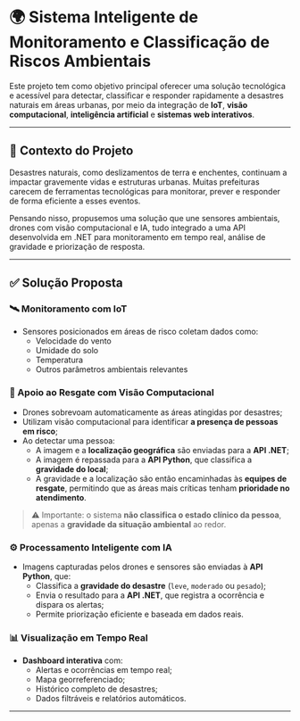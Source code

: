 ﻿# 🌍 Sistema Inteligente de Monitoramento e Classificação de Riscos Ambientais

Este projeto tem como objetivo principal oferecer uma solução tecnológica e acessível para detectar, classificar e responder rapidamente a desastres naturais em áreas urbanas, por meio da integração de **IoT**, **visão computacional**, **inteligência artificial** e **sistemas web interativos**.

---

## 🧠 Contexto do Projeto

Desastres naturais, como deslizamentos de terra e enchentes, continuam a impactar gravemente vidas e estruturas urbanas. Muitas prefeituras carecem de ferramentas tecnológicas para monitorar, prever e responder de forma eficiente a esses eventos.

Pensando nisso, propusemos uma solução que une sensores ambientais, drones com visão computacional e IA, tudo integrado a uma API desenvolvida em .NET para monitoramento em tempo real, análise de gravidade e priorização de resposta.

---

## ✅ Solução Proposta

### 🛰️ Monitoramento com IoT
- Sensores posicionados em áreas de risco coletam dados como:
  - Velocidade do vento
  - Umidade do solo
  - Temperatura
  - Outros parâmetros ambientais relevantes

### 🚁 Apoio ao Resgate com Visão Computacional
- Drones sobrevoam automaticamente as áreas atingidas por desastres;
- Utilizam visão computacional para identificar **a presença de pessoas em risco**;
- Ao detectar uma pessoa:
  - A imagem e a **localização geográfica** são enviadas para a **API .NET**;
  - A imagem é repassada para a **API Python**, que classifica a **gravidade do local**;
  - A gravidade e a localização são então encaminhadas às **equipes de resgate**, permitindo que as áreas mais críticas tenham **prioridade no atendimento**.

> ⚠️ Importante: o sistema **não classifica o estado clínico da pessoa**, apenas a **gravidade da situação ambiental** ao redor.

### ⚙️ Processamento Inteligente com IA
- Imagens capturadas pelos drones e sensores são enviadas à **API Python**, que:
  - Classifica a **gravidade do desastre** (`leve`, `moderado` ou `pesado`);
  - Envia o resultado para a **API .NET**, que registra a ocorrência e dispara os alertas;
  - Permite priorização eficiente e baseada em dados reais.

### 📊 Visualização em Tempo Real
- **Dashboard interativa** com:
  - Alertas e ocorrências em tempo real;
  - Mapa georreferenciado;
  - Histórico completo de desastres;
  - Dados filtráveis e relatórios automáticos.

---
